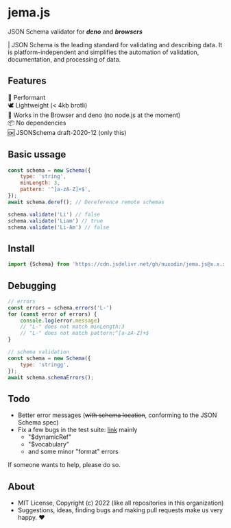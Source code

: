 # jema.js
JSON Schema validator for ***deno*** and ***browsers***

| JSON Schema is the leading standard for validating and describing data. It is platform-independent and simplifies the automation of validation, documentation, and processing of data.

## Features

🚀 Performant  
🕊️ Lightweight (< 4kb brotli)  
🤝 Works in the Browser and deno (no node.js at the moment)  
📦 No dependencies  
🆗 JSONSchema draft-2020-12 (only this)  

## Basic ussage

```javascript
const schema = new Schema({
    type: 'string',
    minLength: 3,
    pattern: '^[a-zA-Z]+$',
});
await schema.deref(); // Dereference remote schemas

schema.validate('Li') // false
schema.validate('Liam') // true
schema.validate('Li-Am') // false
```

## Install

```javascript
import {Schema} from 'https://cdn.jsdelivr.net/gh/nuxodin/jema.js@x.x.x/schema.min.js';
```


## Debugging

```javascript
// errors
const errors = schema.errors('L-')
for (const error of errors) {
    console.log(error.message)
    // "L-" does not match minLength:3
    // "L-" does not match pattern:^[a-zA-Z]+$
}

// schema validation
const schema = new Schema({
    type: 'stringg',
});
await schema.schemaErrors(); 

```	


## Todo

- Better error messages (~~with schema location~~, conforming to the JSON Schema spec)  
- Fix a few bugs in the test suite: [link](http://gcdn.li/nuxodin/jema.js/tests/test-suite.html) mainly
    - "$dynamicRef"
    - "$vocabulary"
    - and some minor "format" errors

If someone wants to help, please do so.

## About

- MIT License, Copyright (c) 2022 <u1> (like all repositories in this organization) <br>
- Suggestions, ideas, finding bugs and making pull requests make us very happy. ♥
